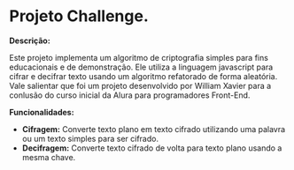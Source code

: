 # Projeto Challenge.

**Descrição:**

Este projeto implementa um algoritmo de criptografia simples para fins educacionais e de demonstração. Ele utiliza a linguagem javascript para cifrar e decifrar texto usando um algoritmo refatorado de forma aleatória.
Vale salientar que foi um projeto desenvolvido por William Xavier para a conlusão do curso inicial da Alura para programadores Front-End.

**Funcionalidades:**

* **Cifragem:** Converte texto plano em texto cifrado utilizando uma palavra ou um texto simples para ser cifrado.
* **Decifragem:** Converte texto cifrado de volta para texto plano usando a mesma chave.
